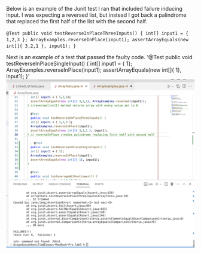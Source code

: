 
Below is an example of the Junit test I ran that included failure inducing input. I was expecting a reversed list, but instead I got back a palindrome that replaced the first half of the list with the second half.

`@Test
  	public void testReverseInPlaceThreeInputs() {
    int[] input1 = { 1,2,3 };
    ArrayExamples.reverseInPlace(input1);
    assertArrayEquals(new int[]{ 3,2,1 }, input1);
	}` 

 
Next is an example of a test that passed the faulty code.
      '@Test
  	public void testReverseInPlaceSingleInput() {
    int[] input1 = { 1};
    ArrayExamples.reverseInPlace(input1);
    assertArrayEquals(new int[]{ 1}, input1);
	}' 
![Image](Lab4buggyCodeTests.png)
